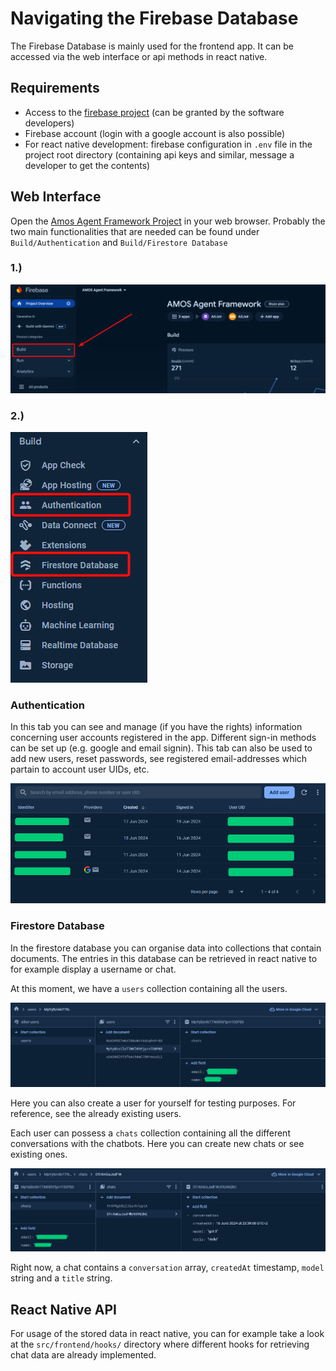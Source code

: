 # Navigating the Firebase Database

The Firebase Database is mainly used for the frontend app. It can be accessed via the web interface or api methods in react native.

## Requirements
- Access to the [firebase project](https://console.firebase.google.com/project/amos-agent-framework/overview) (can be granted by the software developers)
- Firebase account (login with a google account is also possible)
- For react native development: firebase configuration in `.env` file in the project root directory (containing api keys and similar, message a developer to get the contents)

## Web Interface

Open the [Amos Agent Framework Project](https://console.firebase.google.com/project/amos-agent-framework/overview) in your web browser. Probably the two main functionalities that are needed can be found under `Build/Authentication` and `Build/Firestore Database`

### 1.)
 ![Navigate to Build](web_build_tab.png) 
### 2.)
![Authentication and Firestore Tabs](web_authentication_store.png)

### Authentication

In this tab you can see and manage (if you have the rights) information concerning user accounts registered in the app. Different sign-in methods can be set up (e.g. google and email signin). This tab can also be used to add new users, reset passwords, see registered email-addresses which partain to account user UIDs, etc.

![Authentication Window](web_authentication_window.png)

### Firestore Database

In the firestore database you can organise data into collections that contain documents. The entries in this database can be retrieved in react native to for example display a username or chat.

At this moment, we have a `users` collection containing all the users.

![Firestore users](web_firestore_users.png)

Here you can also create a user for yourself for testing purposes. For reference, see the already existing users.

Each user can possess a `chats` collection containing all the different conversations with the chatbots. Here you can create new chats or see existing ones.

![Firestore user chats](web_firestore_chats.png)

Right now, a chat contains a `conversation` array, `createdAt` timestamp, `model` string and a `title` string.


## React Native API

For usage of the stored data in react native, you can for example take a look at the `src/frontend/hooks/` directory where different hooks for retrieving chat data are already implemented.
